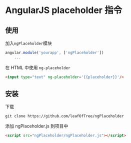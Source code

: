 # AngularJS placeholder 指令

## 使用 

加入`ngPlaceholder`模块

```javascript
angular.module('yourapp', ['ngPlaceholder'])
    ...
```

在 HTML 中使用 `ng-placeholder`

```html
<input type="text" ng-placeholder='{{placeholder}}'/>
```

## 安装

下载

    git clone https://github.com/leafOfTree/ngPlaceholder

添加 ngPlaceholder.js 到项目中

```html
<script src="ngPlaceholder/ngPlaceholder.js"></script>
```
